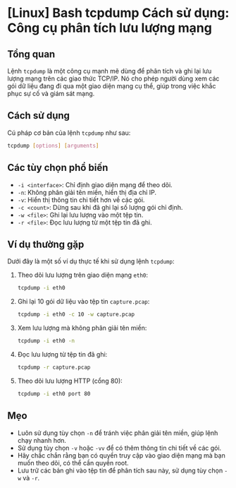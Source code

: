 # [Linux] Bash tcpdump Cách sử dụng: Công cụ phân tích lưu lượng mạng

## Tổng quan
Lệnh `tcpdump` là một công cụ mạnh mẽ dùng để phân tích và ghi lại lưu lượng mạng trên các giao thức TCP/IP. Nó cho phép người dùng xem các gói dữ liệu đang đi qua một giao diện mạng cụ thể, giúp trong việc khắc phục sự cố và giám sát mạng.

## Cách sử dụng
Cú pháp cơ bản của lệnh `tcpdump` như sau:

```bash
tcpdump [options] [arguments]
```

## Các tùy chọn phổ biến
- `-i <interface>`: Chỉ định giao diện mạng để theo dõi.
- `-n`: Không phân giải tên miền, hiển thị địa chỉ IP.
- `-v`: Hiển thị thông tin chi tiết hơn về các gói.
- `-c <count>`: Dừng sau khi đã ghi lại số lượng gói chỉ định.
- `-w <file>`: Ghi lại lưu lượng vào một tệp tin.
- `-r <file>`: Đọc lưu lượng từ một tệp tin đã ghi.

## Ví dụ thường gặp
Dưới đây là một số ví dụ thực tế khi sử dụng lệnh `tcpdump`:

1. Theo dõi lưu lượng trên giao diện mạng `eth0`:
   ```bash
   tcpdump -i eth0
   ```

2. Ghi lại 10 gói dữ liệu vào tệp tin `capture.pcap`:
   ```bash
   tcpdump -i eth0 -c 10 -w capture.pcap
   ```

3. Xem lưu lượng mà không phân giải tên miền:
   ```bash
   tcpdump -i eth0 -n
   ```

4. Đọc lưu lượng từ tệp tin đã ghi:
   ```bash
   tcpdump -r capture.pcap
   ```

5. Theo dõi lưu lượng HTTP (cổng 80):
   ```bash
   tcpdump -i eth0 port 80
   ```

## Mẹo
- Luôn sử dụng tùy chọn `-n` để tránh việc phân giải tên miền, giúp lệnh chạy nhanh hơn.
- Sử dụng tùy chọn `-v` hoặc `-vv` để có thêm thông tin chi tiết về các gói.
- Hãy chắc chắn rằng bạn có quyền truy cập vào giao diện mạng mà bạn muốn theo dõi, có thể cần quyền root.
- Lưu trữ các bản ghi vào tệp tin để phân tích sau này, sử dụng tùy chọn `-w` và `-r`.